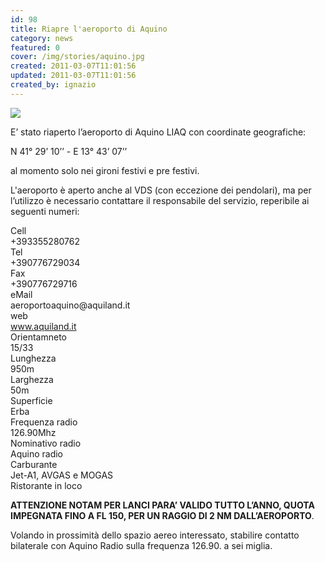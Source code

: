 ```yaml
---
id: 98
title: Riapre l'aeroporto di Aquino
category: news
featured: 0
cover: /img/stories/aquino.jpg
created: 2011-03-07T11:01:56
updated: 2011-03-07T11:01:56
created_by: ignazio
---
```


<img class="float-start mr-3 w-[300px]" src="/img/stories/aquino.jpg"/>

E’ stato riaperto l’aeroporto di Aquino LIAQ con coordinate geografiche:

N 41° 29’ 10’’ - E 13° 43’ 07’’

al momento solo nei gironi festivi e pre festivi.

L'aeroporto è aperto anche al VDS (con eccezione dei pendolari), ma per l’utilizzo è necessario contattare il responsabile del servizio, reperibile ai seguenti numeri:

<div class="grid grid-cols-[auto,auto]">
    <div>Cell</div>
    <div>+393355280762</div>
    <div>Tel</div>
    <div>+390776729034</div>
    <div>Fax</div>
    <div>+390776729716</div>
    <div>eMail</div>
    <div>aeroportoaquino@aquiland.it</div>
    <div>web</div>
    <div><a href="http://www.aquiland.it">www.aquiland.it</a></div>
    <div>Orientamneto</div>
    <div>15/33</div>
    <div>Lunghezza</div>
    <div>950m</div>
    <div>Larghezza</div>
    <div>50m</div>
    <div>Superficie</div>
    <div>Erba</div>
    <div>Frequenza radio</div>
    <div>126.90Mhz</div>
    <div>Nominativo radio</div>
    <div>Aquino radio</div>
    <div>Carburante</div>
    <div>Jet-A1, AVGAS e MOGAS</div>
    <div class="col-span-2">Ristorante in loco</div>
</div>

<strong>ATTENZIONE NOTAM PER LANCI PARA’ VALIDO TUTTO L’ANNO, QUOTA IMPEGNATA FINO A FL 150, PER UN RAGGIO DI 2 NM DALL’AEROPORTO</strong>.

Volando in prossimità dello spazio aereo interessato, stabilire contatto bilaterale con Aquino Radio sulla frequenza 126.90. a sei miglia.
